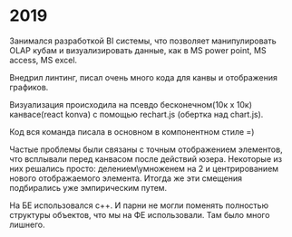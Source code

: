 # 2019

Занимался разработкой BI системы, что позволяет манипулировать OLAP кубам и визуализировать данные, как в MS power point, MS access, MS excel.

Внедрил линтинг, писал очень много кода для канвы и отображения графиков.

Визуализация происходила на псевдо бесконечном(10к х 10к) канвасе(react konva) с помощью rechart.js (обертка над chart.js).

Код вся команда писала в основном в компонентном стиле =)

Частые проблемы были связаны с точным отображением элементов, что всплывали перед канвасом после действий юзера. 
Некоторые из них решались просто: делением\умноженем на 2 и центрированием нового отображаемого элемента.
Итогда же эти смещения подбирались уже эмпирическим путем.

На БЕ использовался с++. И парни не могли поменять полностью структуры объектов, что мы на ФЕ использовали. Там было много лишнего.

